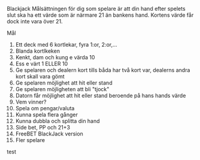 Blackjack
Målsättningen för dig som spelare är att din hand efter spelets slut ska ha ett värde som är närmare 21 än bankens hand. Kortens värde får dock inte vara över 21.

Mål
  1. Ett deck med 6 kortlekar, fyra 1:or, 2:or,...
  2. Blanda kortlkeken
  3. Kenkt, dam och kung e värda 10
  4. Ess e värt 1 ELLER 10
  5. Ge spelaren och dealern kort tills båda har två kort var, dealerns andra kort skall vara gömt
  6. Ge spelaren möjlighet att hit eller stand
  7. Ge spelaren möjligheten att bli "tjock"
  8. Datorn får möjlighet att hit eller stand beroende på hans hands värde
  9. Vem vinner?
  10. Spela om pengar/valuta
  11. Kunna spela flera gånger
  12. Kunna dubbla och splitta din hand 
  13. Side bet, PP och 21+3
  14. FreeBET BlackJack version
  15. Fler spelare 

test